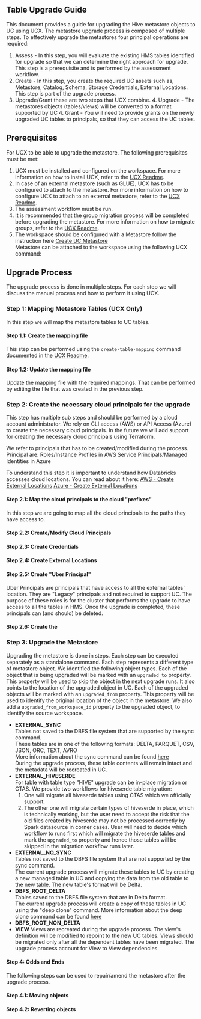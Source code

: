 ## Table Upgrade Guide
This document provides a guide for upgrading the Hive metastore objects to UC using UCX.
The metastore upgrade process is composed of multiple steps.
To effectively upgrade the metastores four principal operations are required:
1. Assess - In this step, you will evaluate the existing HMS tables identified for upgrade so that we can determine the right approach for upgrade. This step is a prerequisite and is performed by the assessment workflow.
2. Create - In this step, you create the required UC assets such as, Metastore, Catalog, Schema, Storage Credentials, External Locations. This step is part of the upgrade process.
3. Upgrade/Grant these are two steps that UCX combine.
   4. Upgrade - The metastores objects (tables/views) will be converted to a format supported by UC 
   4. Grant - You will need to provide grants on the newly upgraded UC tables to principals, so that they can access the UC tables.

## Prerequisites
For UCX to be able to upgrade the metastore. The following prerequisites must be met:
1. UCX must be installed and configured on the workspace. For more information on how to install UCX, refer to the [UCX Readme](../README.md).
2. In case of an external metastore (such as GLUE), UCX has to be configured to attach to the metastore. For more information on how to configure UCX to attach to an external metastore, refer to the [UCX Readme](../README.md).
3. The assessment workflow must be run.
4. It is recommended that the group migration process will be completed before upgrading the metastore. For more information on how to migrate groups, refer to the [UCX Readme](../README.md).
5. The workspace should be configured with a Metastore follow the instruction here [Create UC Metastore](https://docs.databricks.com/en/data-governance/unity-catalog/create-metastore.html)<br>
   Metastore can be attached to the workspace using the following UCX command:<br>

## Upgrade Process
The upgrade process is done in multiple steps. For each step we will discuss the manual process and how to perform it using UCX.

### Step 1: Mapping Metastore Tables (UCX Only)
In this step we will map the metastore tables to UC tables.
#### Step 1.1: Create the mapping file
This step can be performed using the `create-table-mapping` command documented in the [UCX Readme](../README.md#create-table-mapping-command).


#### Step 1.2: Update the mapping file
Update the mapping file with the required mappings. That can be performed by editing the file that was created in the previous step.




### Step 2: Create the necessary cloud principals for the upgrade
This step has multiple sub steps and should be performed by a cloud account administrator.
We rely on CLI access (AWS) or API Access (Azure) to create the necessary cloud principals.
In the future we will add support for creating the necessary cloud principals using Terraform.

We refer to principals that has to be created/modified during the process.
Principal are:
Roles/Instance Profiles in AWS
Service Principals/Managed Identities in Azure

To understand this step it is important to understand how Databricks accesses cloud locations.
You can read about it here:
[AWS - Create External Locations](https://docs.databricks.com/en/connect/unity-catalog/external-locations.html)
[Azure - Create External Locations](https://learn.microsoft.com/en-us/azure/databricks/connect/unity-catalog/external-locations)

#### Step 2.1: Map the cloud principals to the cloud "prefixes"
In this step we are going to map all the cloud principals to the paths they have access to.


#### Step 2.2: Create/Modify Cloud Principals


#### Step 2.3: Create Credentials

#### Step 2.4: Create External Locations

#### Step 2.5: Create "Uber Principal"
Uber Principals are principals that have access to all the external tables' location. 
They are "Legacy" principals and not required to support UC. The purpose of these roles is for the cluster that performs the upgrade to have access to all the tables in HMS.
Once the upgrade is completed, these principals can (and should) be deleted.

#### Step 2.6: Create the 


### Step 3: Upgrade the Metastore
Upgrading the metastore is done in steps.
Each step can be executed separately as a standalone command.
Each step represents a different type of metastore object.
We identified the following object types.
Each of the object that is being upgraded will be marked with an `upgraded_to` property.
This property will be used to skip the object in the next upgrade runs.
It also points to the location of the upgraded object in UC.
Each of the upgraded objects will be marked with an `upgraded_from` property.
This property will be used to identify the original location of the object in the metastore.
We also add a `upgraded_from_workspace_id` property to the upgraded object, to identify the source workspace.

* **EXTERNAL_SYNC**<br>
  Tables not saved to the DBFS file system that are supported by the sync command.<br>
  These tables are in one of the following formats: DELTA, PARQUET, CSV, JSON, ORC, TEXT, AVRO<br>
  More information about the sync command can be found [here](https://docs.databricks.com/en/sql/language-manual/sql-ref-syntax-aux-sync.html)<br>
  During the upgrade process, these table contents will remain intact and the metadata will be recreated in UC.
* **EXTERNAL_HIVESERDE**<br>
  For table with table type "HIVE" upgrade can be in-place migration or CTAS.
  We provide two workflows for hiveserde table migration:<br>
  1. One will migrate all hiveserde tables using CTAS which we officially support.
  2. The other one will migrate certain types of hiveserde in place, which is technically working, but the user
  need to accept the risk that the old files created by hiveserde may not be processed correctly by Spark
  datasource in corner cases.
  User will need to decide which workflow to runs first which will migrate the hiveserde tables and mark the
  `upgraded_to` property and hence those tables will be skipped in the migration workflow runs later.
* **EXTERNAL_NO_SYNC**<br>
    Tables not saved to the DBFS file system that are not supported by the sync command.<br>
    The current upgrade process will migrate these tables to UC by creating a new managed table in UC and copying the data from the old table to the new table.
    The new table's format will be Delta.
* **DBFS_ROOT_DELTA**<br>
    Tables saved to the DBFS file system that are in Delta format.<br>
    The current upgrade process will create a copy of these tables in UC using the "deep clone" command.
    More information about the deep clone command can be found [here](https://docs.databricks.com/en/sql/language-manual/delta-clone.html)<br>
* **DBFS_ROOT_NON_DELTA**<br>
* **VIEW**
      Views are recreated during the upgrade process. The view's definition will be modified to repoint to the new UC tables.
      Views should be migrated only after all the dependent tables have been migrated.
      The upgrade process account for View to View dependencies.

#### Step 4: Odds and Ends
The following steps can be used to repair/amend the metastore after the upgrade process.

#### Step 4.1: Moving objects


#### Step 4.2: Reverting objects




